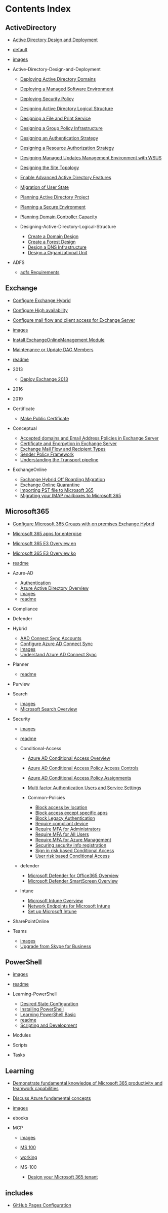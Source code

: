 
# Contents Index

## ActiveDirectory

- [Active Directory Design and Deployment](/ActiveDirectory/Active-Directory-Design-and-Deployment)
- [default](/ActiveDirectory/default)
- [images](/ActiveDirectory/images)

- Active-Directory-Design-and-Deployment

	- [Deploying Active Directory Domains](/ActiveDirectory/Active-Directory-Design-and-Deployment/Deploying-Active-Directory-Domains)
	- [Deploying a Managed Software Environment](/ActiveDirectory/Active-Directory-Design-and-Deployment/Deploying-a-Managed-Software-Environment)
	- [Deploying Security Policy](/ActiveDirectory/Active-Directory-Design-and-Deployment/Deploying-Security-Policy)
	- [Designing Active Directory Logical Structure](/ActiveDirectory/Active-Directory-Design-and-Deployment/Designing-Active-Directory-Logical-Structure)
	- [Designing a File and Print Service](/ActiveDirectory/Active-Directory-Design-and-Deployment/Designing-a-File-and-Print-Service)
	- [Designing a Group Policy Infrastructure](/ActiveDirectory/Active-Directory-Design-and-Deployment/Designing-a-Group-Policy-Infrastructure)
	- [Designing an Authentication Strategy](/ActiveDirectory/Active-Directory-Design-and-Deployment/Designing-an-Authentication-Strategy)
	- [Designing a Resource Authorization Strategy](/ActiveDirectory/Active-Directory-Design-and-Deployment/Designing-a-Resource-Authorization-Strategy)
	- [Designing Managed Updates Management Environment with WSUS](/ActiveDirectory/Active-Directory-Design-and-Deployment/Designing-Managed-Updates-Management-Environment-with-WSUS)
	- [Designing the Site Topology](/ActiveDirectory/Active-Directory-Design-and-Deployment/Designing-the-Site-Topology)
	- [Enable Advanced Active Directory Features](/ActiveDirectory/Active-Directory-Design-and-Deployment/Enable-Advanced-Active-Directory-Features)
	- [Migration of User State](/ActiveDirectory/Active-Directory-Design-and-Deployment/Migration-of-User-State)
	- [Planning Active Directory Project](/ActiveDirectory/Active-Directory-Design-and-Deployment/Planning-Active-Directory-Project)
	- [Planning a Secure Environment](/ActiveDirectory/Active-Directory-Design-and-Deployment/Planning-a-Secure-Environment)
	- [Planning Domain Controller Capacity](/ActiveDirectory/Active-Directory-Design-and-Deployment/Planning-Domain-Controller-Capacity)

	- Designing-Active-Directory-Logical-Structure

		- [Create a Domain Design](/ActiveDirectory/Active-Directory-Design-and-Deployment/Designing-Active-Directory-Logical-Structure/Create-a-Domain-Design)
		- [Create a Forest Design](/ActiveDirectory/Active-Directory-Design-and-Deployment/Designing-Active-Directory-Logical-Structure/Create-a-Forest-Design)
		- [Design a DNS Infrastructure](/ActiveDirectory/Active-Directory-Design-and-Deployment/Designing-Active-Directory-Logical-Structure/Design-a-DNS-Infrastructure)
		- [Design a Organizational Unit](/ActiveDirectory/Active-Directory-Design-and-Deployment/Designing-Active-Directory-Logical-Structure/Design-a-Organizational-Unit)

- ADFS

	- [adfs Requirements](/ActiveDirectory/ADFS/adfs-Requirements)

## Exchange

- [Configure Exchange Hybrid](/Exchange/Configure-Exchange-Hybrid)
- [Configure High availability](/Exchange/Configure-High-availability)
- [Configure mail flow and client access for Exchange Server](/Exchange/Configure-mail-flow-and-client-access-for-Exchange-Server)
- [images](/Exchange/images)
- [Install ExchangeOnlineManagement Module](/Exchange/Install-ExchangeOnlineManagement-Module)
- [Maintenance or Update DAG Members](/Exchange/Maintenance-or-Update-DAG-Members)
- [readme](/Exchange/readme)

- 2013

	- [Deploy Exchange 2013](/Exchange/2013/Deploy-Exchange-2013)

- 2016


- 2019


- Certificate

	- [Make Public Certificate](/Exchange/Certificate/Make-Public-Certificate)

- Conceptual

	- [Accepted domains and Email Address Policies in Exchange Server](/Exchange/Conceptual/Accepted-domains-and-Email-Address-Policies-in-Exchange-Server)
	- [Certificate and Encrpytion in Exchange Server](/Exchange/Conceptual/Certificate-and-Encrpytion-in-Exchange-Server)
	- [Exchange Mail Flow and Recipient Types](/Exchange/Conceptual/Exchange-Mail-Flow-and-Recipient-Types)
	- [Sender Policy Framework](/Exchange/Conceptual/Sender-Policy-Framework)
	- [Understanding the Transport pipeline](/Exchange/Conceptual/Understanding-the-Transport-pipeline)

- ExchangeOnline

	- [Exchange Hybrid Off Boarding Migration](/Exchange/ExchangeOnline/Exchange-Hybrid-Off-Boarding-Migration)
	- [Exchange Online Quarantine](/Exchange/ExchangeOnline/Exchange-Online-Quarantine)
	- [Importing PST file to Microsoft 365](/Exchange/ExchangeOnline/Importing-PST-file-to-Microsoft-365)
	- [Migrating your IMAP mailboxes to Microsoft 365](/Exchange/ExchangeOnline/Migrating-your-IMAP-mailboxes-to-Microsoft-365)

## Microsoft365

- [Configure Microsoft 365 Groups with on premises Exchange Hybrid](/Microsoft365/Configure-Microsoft-365-Groups-with-on-premises-Exchange-Hybrid)
- [Microsoft 365 apps for enterpise](/Microsoft365/Microsoft-365-apps-for-enterpise)
- [Microsoft 365 E3 Overview en](/Microsoft365/Microsoft-365-E3-Overview-en)
- [Microsoft 365 E3 Overview ko](/Microsoft365/Microsoft-365-E3-Overview-ko)
- [readme](/Microsoft365/readme)

- Azure-AD

	- [Authentication](/Microsoft365/Azure-AD/Authentication)
	- [Azure Active Directory Overview](/Microsoft365/Azure-AD/Azure-Active-Directory-Overview)
	- [images](/Microsoft365/Azure-AD/images)
	- [readme](/Microsoft365/Azure-AD/readme)

- Compliance


- Defender


- Hybrid

	- [AAD Connect Sync Accounts](/Microsoft365/Hybrid/AAD-Connect-Sync-Accounts)
	- [Configure Azure AD Connect Sync](/Microsoft365/Hybrid/Configure-Azure-AD-Connect-Sync)
	- [images](/Microsoft365/Hybrid/images)
	- [Understand Azure AD Connect Sync](/Microsoft365/Hybrid/Understand-Azure-AD-Connect-Sync)

- Planner

	- [readme](/Microsoft365/Planner/readme)

- Purview


- Search

	- [images](/Microsoft365/Search/images)
	- [Microsoft Search Overview](/Microsoft365/Search/Microsoft-Search-Overview)

- Security

	- [images](/Microsoft365/Security/images)
	- [readme](/Microsoft365/Security/readme)

	- Conditional-Access

		- [Azure AD Conditional Access Overview](/Microsoft365/Security/Conditional-Access/Azure-AD-Conditional-Access-Overview)
		- [Azure AD Conditional Access Policy Access Controls](/Microsoft365/Security/Conditional-Access/Azure-AD-Conditional-Access-Policy-Access-Controls)
		- [Azure AD Conditional Access Policy Assignments](/Microsoft365/Security/Conditional-Access/Azure-AD-Conditional-Access-Policy-Assignments)
		- [Multi factor Authentication Users and Service Settings](/Microsoft365/Security/Conditional-Access/Multi-factor-Authentication-Users-and-Service-Settings)

		- Common-Policies

			- [Block access by location](/Microsoft365/Security/Conditional-Access/Common-Policies/Block-access-by-location)
			- [Block access except specific apps](/Microsoft365/Security/Conditional-Access/Common-Policies/Block-access-except-specific-apps)
			- [Block Legacy Authentication](/Microsoft365/Security/Conditional-Access/Common-Policies/Block-Legacy-Authentication)
			- [Require compliant device](/Microsoft365/Security/Conditional-Access/Common-Policies/Require-compliant-device)
			- [Require MFA for Administrators](/Microsoft365/Security/Conditional-Access/Common-Policies/Require-MFA-for-Administrators)
			- [Require MFA for All Users](/Microsoft365/Security/Conditional-Access/Common-Policies/Require-MFA-for-All-Users)
			- [Require MFA for Azure Management](/Microsoft365/Security/Conditional-Access/Common-Policies/Require-MFA-for-Azure-Management)
			- [Securing security info registration](/Microsoft365/Security/Conditional-Access/Common-Policies/Securing-security-info-registration)
			- [Sign in risk based Conditional Access](/Microsoft365/Security/Conditional-Access/Common-Policies/Sign-in-risk-based-Conditional-Access)
			- [User risk based Conditional Access](/Microsoft365/Security/Conditional-Access/Common-Policies/User-risk-based-Conditional-Access)

	- defender

		- [Microsoft Defender for Office365 Overview](/Microsoft365/Security/defender/Microsoft-Defender-for-Office365-Overview)
		- [Microsoft Defender SmartScreen Overview](/Microsoft365/Security/defender/Microsoft-Defender-SmartScreen-Overview)

	- Intune

		- [Microsoft Intune Overview](/Microsoft365/Security/Intune/Microsoft-Intune-Overview)
		- [Network Endpoints for Microsoft Intune](/Microsoft365/Security/Intune/Network-Endpoints-for-Microsoft-Intune)
		- [Set up Microsoft Intune](/Microsoft365/Security/Intune/Set-up-Microsoft-Intune)

- SharePointOnline


- Teams

	- [images](/Microsoft365/Teams/images)
	- [Upgrade from Skype for Business](/Microsoft365/Teams/Upgrade-from-Skype-for-Business)

## PowerShell

- [images](/PowerShell/images)
- [readme](/PowerShell/readme)

- Learning-PowerShell

	- [Desired State Configuration](/PowerShell/Learning-PowerShell/Desired-State-Configuration)
	- [Installing PowerShell](/PowerShell/Learning-PowerShell/Installing-PowerShell)
	- [Learning PowerShell Basic](/PowerShell/Learning-PowerShell/Learning-PowerShell-Basic)
	- [readme](/PowerShell/Learning-PowerShell/readme)
	- [Scripting and Development](/PowerShell/Learning-PowerShell/Scripting-and-Development)

- Modules


- Scripts


- Tasks


## Learning

- [Demonstrate fundamental knowledge of Microsoft 365 productivity and teamwork capabilities](/Learning/Demonstrate-fundamental-knowledge-of-Microsoft-365-productivity-and-teamwork-capabilities)
- [Discuss Azure fundamental concepts](/Learning/Discuss-Azure-fundamental-concepts)
- [images](/Learning/images)

- ebooks


- MCP

	- [images](/Learning/MCP/images)
	- [MS 100](/Learning/MCP/MS-100)
	- [working](/Learning/MCP/working)

	- MS-100

		- [Design your Microsoft 365 tenant](/Learning/MCP/MS-100/Design-your-Microsoft-365-tenant)

## includes

- [GitHub Pages Configuration](/includes/GitHub-Pages-Configuration)

